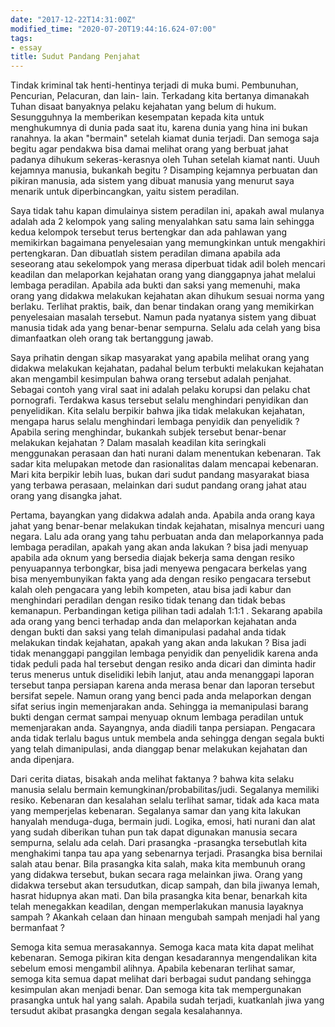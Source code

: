 ```yaml
---
date: "2017-12-22T14:31:00Z"
modified_time: "2020-07-20T19:44:16.624-07:00"
tags:
- essay
title: Sudut Pandang Penjahat
---
```


Tindak kriminal tak henti-hentinya terjadi di muka bumi. Pembunuhan, Pencurian, Pelacuran, dan lain- lain. Terkadang kita bertanya dimanakah Tuhan disaat banyaknya pelaku kejahatan yang belum di hukum. Sesungguhnya Ia memberikan kesempatan kepada kita untuk menghukumnya di dunia pada saat itu, karena dunia yang hina ini bukan ranahnya. Ia akan "bermain" setelah kiamat dunia terjadi. Dan semoga saja begitu agar pendakwa bisa damai melihat orang yang berbuat jahat padanya dihukum sekeras-kerasnya oleh Tuhan setelah kiamat nanti. Uuuh kejamnya manusia, bukankah begitu ? Disamping kejamnya perbuatan dan pikiran manusia, ada sistem yang dibuat manusia yang menurut saya menarik untuk diperbincangkan, yaitu sistem peradilan.

Saya tidak tahu kapan dimulainya sistem peradilan ini, apakah awal mulanya adalah ada 2 kelompok yang saling menyalahkan satu sama lain sehingga kedua kelompok tersebut terus bertengkar dan ada pahlawan yang memikirkan bagaimana penyelesaian yang memungkinkan untuk mengakhiri pertengkaran. Dan dibuatlah sistem peradilan dimana apabila ada seseorang atau sekelompok yang merasa diperbuat tidak adil boleh mencari keadilan dan melaporkan kejahatan orang yang dianggapnya jahat melalui lembaga peradilan. Apabila ada bukti dan saksi yang memenuhi, maka orang yang didakwa melakukan kejahatan akan dihukum sesuai norma yang berlaku. Terlihat praktis, baik, dan benar tindakan orang yang memikirkan penyelesaian masalah tersebut. Namun pada nyatanya sistem yang dibuat manusia tidak ada yang benar-benar sempurna. Selalu ada celah yang bisa dimanfaatkan oleh orang tak bertanggung jawab.

Saya prihatin dengan sikap masyarakat yang apabila melihat orang yang didakwa melakukan kejahatan, padahal belum terbukti melakukan kejahatan akan mengambil kesimpulan bahwa orang tersebut adalah penjahat. Sebagai contoh yang viral saat ini adalah pelaku korupsi dan pelaku chat pornografi. Terdakwa kasus tersebut selalu menghindari penyidikan dan penyelidikan. Kita selalu berpikir bahwa jika tidak melakukan kejahatan, mengapa harus selalu menghindari lembaga penyidik dan penyelidik ? Apabila sering menghindar, bukankah subjek tersebut benar-benar melakukan kejahatan ? Dalam masalah keadilan kita seringkali menggunakan perasaan dan hati nurani dalam menentukan kebenaran. Tak sadar kita melupakan metode dan rasionalitas dalam mencapai kebenaran. Mari kita berpikir lebih luas, bukan dari sudut pandang masyarakat biasa yang terbawa perasaan, melainkan dari sudut pandang orang jahat atau orang yang disangka jahat.

Pertama, bayangkan yang didakwa adalah anda. Apabila anda orang kaya jahat yang benar-benar melakukan tindak kejahatan, misalnya mencuri uang negara. Lalu ada orang yang tahu perbuatan anda dan melaporkannya pada lembaga peradilan, apakah yang akan anda lakukan ? bisa jadi menyuap apabila ada oknum yang bersedia diajak bekerja sama dengan resiko penyuapannya terbongkar, bisa jadi menyewa pengacara berkelas yang bisa menyembunyikan fakta yang ada dengan resiko pengacara tersebut kalah oleh pengacara yang lebih kompeten, atau bisa jadi kabur dan menghindari peradilan dengan resiko tidak tenang dan tidak bebas kemanapun. Perbandingan ketiga pilihan tadi adalah 1:1:1 . Sekarang apabila ada orang yang benci terhadap anda dan melaporkan kejahatan anda dengan bukti dan saksi yang telah dimanipulasi padahal anda tidak melakukan tindak kejahatan, apakah yang akan anda lakukan ? Bisa jadi tidak menanggapi panggilan lembaga penyidik dan penyelidik karena anda tidak peduli pada hal tersebut dengan resiko anda dicari dan diminta hadir terus menerus untuk diselidiki lebih lanjut, atau anda menanggapi laporan tersebut tanpa persiapan karena anda merasa benar dan laporan tersebut bersifat sepele. Namun orang yang benci pada anda melaporkan dengan sifat serius ingin memenjarakan anda. Sehingga ia memanipulasi barang bukti dengan cermat sampai menyuap oknum lembaga peradilan untuk memenjarakan anda. Sayangnya, anda diadili tanpa persiapan. Pengacara anda tidak terlalu bagus untuk membela anda sehingga dengan segala bukti yang telah dimanipulasi, anda dianggap benar melakukan kejahatan dan anda dipenjara.

Dari cerita diatas, bisakah anda melihat faktanya ? bahwa kita selaku manusia selalu bermain kemungkinan/probabilitas/judi. Segalanya memiliki resiko. Kebenaran dan kesalahan selalu terlihat samar, tidak ada kaca mata yang memperjelas kebenaran. Segalanya samar dan yang kita lakukan hanyalah menduga-duga, bermain judi. Logika, emosi, hati nurani dan alat yang sudah diberikan tuhan pun tak dapat digunakan manusia secara sempurna, selalu ada celah. Dari prasangka -prasangka tersebutlah kita menghakimi tanpa tau apa yang sebenarnya terjadi. Prasangka bisa bernilai salah atau benar. Bila prasangka kita salah, maka kita membunuh orang yang didakwa tersebut, bukan secara raga melainkan jiwa. Orang yang didakwa tersebut akan tersudutkan, dicap sampah, dan bila jiwanya lemah, hasrat hidupnya akan mati. Dan bila prasangka kita benar, benarkah kita telah menegakkan keadilan, dengan memperlakukan manusia layaknya sampah ? Akankah celaan dan hinaan mengubah sampah menjadi hal yang bermanfaat ?


Semoga kita semua merasakannya. Semoga kaca mata kita dapat melihat kebenaran. Semoga pikiran kita dengan kesadarannya mengendalikan kita sebelum emosi mengambil alihnya. Apabila kebenaran terlihat samar, semoga kita semua dapat melihat dari berbagai sudut pandang sehingga kesimpulan akan menjadi benar. Dan semoga kita tak mempergunakan prasangka untuk hal yang salah. Apabila sudah terjadi, kuatkanlah jiwa yang tersudut akibat prasangka dengan segala kesalahannya.